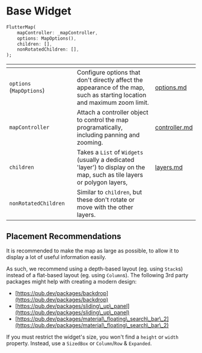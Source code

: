 # Base Widget

```dart
FlutterMap(
    mapController: _mapController,
    options: MapOptions(),
    children: [],
    nonRotatedChildren: [],
);
```

<table data-card-size="large" data-view="cards"><thead><tr><th></th><th data-type="select"></th><th></th><th data-hidden data-card-target data-type="content-ref"></th></tr></thead><tbody><tr><td><code>options</code> (<code>MapOptions</code>)</td><td></td><td>Configure options that don't directly affect the appearance of the map, such as starting location and maximum zoom limit.</td><td><a href="options.md">options.md</a></td></tr><tr><td><code>mapController</code></td><td></td><td>Attach a controller object to control the map programatically, including panning and zooming.</td><td><a href="controller.md">controller.md</a></td></tr><tr><td><code>children</code></td><td></td><td>Takes a <code>List</code> of <code>Widgets</code> (usually a dedicated 'layer') to display on the map, such as tile layers or polygon layers,</td><td><a href="layers.md">layers.md</a></td></tr><tr><td><code>nonRotatedChildren</code></td><td></td><td>Similar to <code>children</code>, but these don't rotate or move with the other layers.</td><td></td></tr></tbody></table>

## Placement Recommendations

It is recommended to make the map as large as possible, to allow it to display a lot of useful information easily.

As such, we recommend using a depth-based layout (eg. using `Stack`s) instead of a flat-based layout (eg. using `Column`s). The following 3rd party packages might help with creating a modern design:

* [https://pub.dev/packages/backdrop](https://pub.dev/packages/backdrop)
* [https://pub.dev/packages/sliding\_up\_panel](https://pub.dev/packages/sliding\_up\_panel)
* [https://pub.dev/packages/material\_floating\_search\_bar\_2](https://pub.dev/packages/material\_floating\_search\_bar\_2)

If you must restrict the widget's size, you won't find a `height` or `width` property. Instead, use a `SizedBox` or `Column`/`Row` & `Expanded`.
